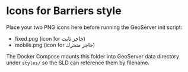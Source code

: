 # Icons for Barriers style

Place your two PNG icons here before running the GeoServer init script:

- fixed.png  (icon for حاجز ثابت)
- mobile.png (icon for حاجز متحرك)

The Docker Compose mounts this folder into GeoServer data directory under `styles/` so the SLD can reference them by filename.
